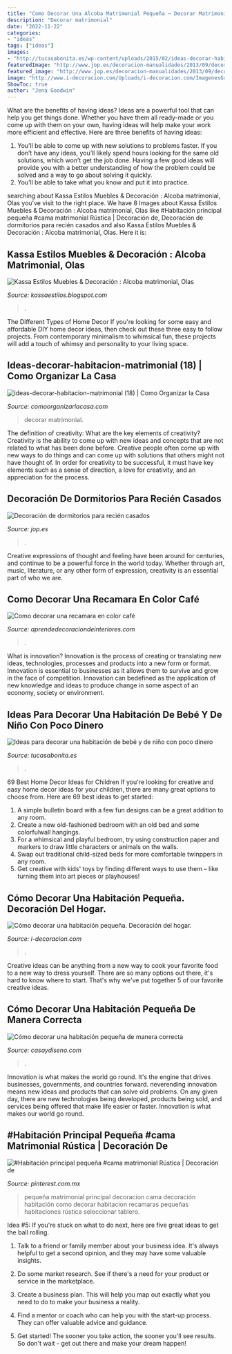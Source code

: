 ```yaml
---
title: "Como Decorar Una Alcoba Matrimonial Pequeña ~ Decorar Matrimonial"
description: "Decorar matrimonial"
date: "2022-11-22"
categories:
- "ideas"
tags: ["ideas"]
images:
- "http://tucasabonita.es/wp-content/uploads/2015/02/ideas-decorar-habitacion-bebe-niños-bonito-barato-2.jpeg"
featuredImage: "http://www.jop.es/decoracion-manualidades/2013/09/decoracion-para-alcobas-matrimoniales.jpg"
featured_image: "http://www.jop.es/decoracion-manualidades/2013/09/decoracion-para-alcobas-matrimoniales.jpg"
image: "http://www.i-decoracion.com/Uploads/i-decoracion.com/ImagenesGrandes/como-decorar-una-habitacion-pequena.jpg"
ShowToc: true
author: "Jena Goodwin"
---
```



What are the benefits of having ideas?
Ideas are a powerful tool that can help you get things done. Whether you have them all ready-made or you come up with them on your own, having ideas will help make your work more efficient and effective. Here are three benefits of having ideas: 
1. You’ll be able to come up with new solutions to problems faster. If you don’t have any ideas, you’ll likely spend hours looking for the same old solutions, which won’t get the job done. Having a few good ideas will provide you with a better understanding of how the problem could be solved and a way to go about solving it quickly. 
2. You’ll be able to take what you know and put it into practice.

	

		
searching about Kassa Estilos Muebles &amp; Decoración : Alcoba matrimonial, Olas you've visit to the right place. We have 8 Images about Kassa Estilos Muebles &amp; Decoración : Alcoba matrimonial, Olas like #Habitación principal pequeña #cama matrimonial Rústica | Decoración de, Decoración de dormitorios para recién casados and also Kassa Estilos Muebles &amp; Decoración : Alcoba matrimonial, Olas. Here it is:
		
    
## Kassa Estilos Muebles &amp; Decoración : Alcoba Matrimonial, Olas

<img loading=lazy src="http://lh4.ggpht.com/-os6GfLzpUK0/UuscSadrkAI/AAAAAAAAA4w/DCF5R_RwJdc/s1600/20131021_114805-1.jpg" onerror="this.onerror=null;this.src='https://tse3.mm.bing.net/th?id=OIP.heVM14Di2BBofNUvlgk84gHaEu&amp;pid=15.1';" alt="Kassa Estilos Muebles &amp; Decoración : Alcoba matrimonial, Olas">

_Source: kassaestilos.blogspot.com_

>. 

	

The Different Types of Home Decor
If you're looking for some easy and affordable DIY home decor ideas, then check out these three easy to follow projects. From contemporary minimalism to whimsical fun, these projects will add a touch of whimsy and personality to your living space.

    
## Ideas-decorar-habitacion-matrimonial (18) | Como Organizar La Casa

<img loading=lazy src="https://comoorganizarlacasa.com/wp-content/uploads/2017/06/ideas-decorar-habitacion-matrimonial-18.jpg" onerror="this.onerror=null;this.src='https://tse3.mm.bing.net/th?id=OIP.Fz8a9fTeH0JJmeL6_-qFqwHaHB&amp;pid=15.1';" alt="ideas-decorar-habitacion-matrimonial (18) | Como Organizar la Casa">

_Source: comoorganizarlacasa.com_

>decorar matrimonial. 

	

The definition of creativity: What are the key elements of creativity?
Creativity is the ability to come up with new ideas and concepts that are not related to what has been done before. Creative people often come up with new ways to do things and can come up with solutions that others might not have thought of. In order for creativity to be successful, it must have key elements such as a sense of direction, a love for creativity, and an appreciation for the process.

    
## Decoración De Dormitorios Para Recién Casados

<img loading=lazy src="http://www.jop.es/decoracion-manualidades/2013/09/decoracion-para-alcobas-matrimoniales.jpg" onerror="this.onerror=null;this.src='https://tse1.mm.bing.net/th?id=OIP.5SDe44RCuoNAPAQvzcGhxQHaEE&amp;pid=15.1';" alt="Decoración de dormitorios para recién casados">

_Source: jop.es_

>. 

	

Creative expressions of thought and feeling have been around for centuries, and continue to be a powerful force in the world today. Whether through art, music, literature, or any other form of expression, creativity is an essential part of who we are.

    
## Como Decorar Una Recamara En Color Café

<img loading=lazy src="https://aprendedecoraciondeinteriores.com/wp-content/uploads/2016/10/Como-decorar-una-recamara-en-color-café-4.jpg" onerror="this.onerror=null;this.src='https://tse3.mm.bing.net/th?id=OIP.g6ndRAvGhM_KLUSBOkv6DQAAAA&amp;pid=15.1';" alt="Como decorar una recamara en color café">

_Source: aprendedecoraciondeinteriores.com_

>. 

	

What is innovation?
Innovation is the process of creating or translating new ideas, technologies, processes and products into a new form or format. Innovation is essential to businesses as it allows them to survive and grow in the face of competition. Innovation can bedefined as the application of new knowledge and ideas to produce change in some aspect of an economy, society or environment.

    
## Ideas Para Decorar Una Habitación De Bebé Y De Niño Con Poco Dinero

<img loading=lazy src="http://tucasabonita.es/wp-content/uploads/2015/02/ideas-decorar-habitacion-bebe-niños-bonito-barato-2.jpeg" onerror="this.onerror=null;this.src='https://tse2.mm.bing.net/th?id=OIP.Axg9Tt9FLK5jQ88fhcnpDQHaFu&amp;pid=15.1';" alt="Ideas para decorar una habitación de bebé y de niño con poco dinero">

_Source: tucasabonita.es_

>. 

	

69 Best Home Decor Ideas for Children
If you're looking for creative and easy home decor ideas for your children, there are many great options to choose from. Here are 69 best ideas to get started: 
1. A simple bulletin board with a few fun designs can be a great addition to any room. 
2. Create a new old-fashioned bedroom with an old bed and some colorfulwall hangings. 
3. For a whimsical and playful bedroom, try using construction paper and markers to draw little characters or animals on the walls. 
4. Swap out traditional child-sized beds for more comfortable twinppers in any room. 
5. Get creative with kids' toys by finding different ways to use them – like turning them into art pieces or playhouses! 

    
## Cómo Decorar Una Habitación Pequeña. Decoración Del Hogar.

<img loading=lazy src="http://www.i-decoracion.com/Uploads/i-decoracion.com/ImagenesGrandes/como-decorar-una-habitacion-pequena.jpg" onerror="this.onerror=null;this.src='https://tse3.mm.bing.net/th?id=OIP.rZVM0TIx1rr-4XlE5VIxYAHaEc&amp;pid=15.1';" alt="Cómo decorar una habitación pequeña. Decoración del hogar.">

_Source: i-decoracion.com_

>. 

	

Creative ideas can be anything from a new way to cook your favorite food to a new way to dress yourself. There are so many options out there, it's hard to know where to start. That's why we've put together 5 of our favorite creative ideas.

    
## Cómo Decorar Una Habitación Pequeña De Manera Correcta

<img loading=lazy src="https://casaydiseno.com/wp-content/uploads/2018/01/estilo-shabby.jpg" onerror="this.onerror=null;this.src='https://tse3.mm.bing.net/th?id=OIP.AhlzXpoUQO2F_BQlx7zeRQHaJE&amp;pid=15.1';" alt="Cómo decorar una habitación pequeña de manera correcta">

_Source: casaydiseno.com_

>. 

	

Innovation is what makes the world go round. It's the engine that drives businesses, governments, and countries forward. neverending innovation means new ideas and products that can solve old problems. On any given day, there are new technologies being developed, products being sold, and services being offered that make life easier or faster. Innovation is what makes our world go round.

    
## #Habitación Principal Pequeña #cama Matrimonial Rústica | Decoración De

<img loading=lazy src="https://i.pinimg.com/736x/03/36/56/033656a78c2b1672bbfc70bdef037506.jpg" onerror="this.onerror=null;this.src='https://tse2.mm.bing.net/th?id=OIP.tl9Rk7uDh_qvWacY5sWypQHaNm&amp;pid=15.1';" alt="#Habitación principal pequeña #cama matrimonial Rústica | Decoración de">

_Source: pinterest.com.mx_

>pequeña matrimonial principal decoracion cama decoración habitación como decorar habitacion recamaras pequeñas habitaciones rústica seleccionar tablero. 

	

Idea #5:
If you're stuck on what to do next, here are five great ideas to get the ball rolling.
1. Talk to a friend or family member about your business idea. It's always helpful to get a second opinion, and they may have some valuable insights.

2. Do some market research. See if there's a need for your product or service in the marketplace.

3. Create a business plan. This will help you map out exactly what you need to do to make your business a reality.

4. Find a mentor or coach who can help you with the start-up process. They can offer valuable advice and guidance.

5. Get started! The sooner you take action, the sooner you'll see results. So don't wait - get out there and make your dream happen!

